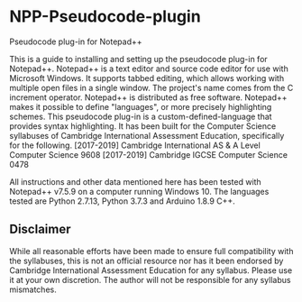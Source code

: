 # NPP-Pseudocode-plugin
Pseudocode plug-in for Notepad++

This is a guide to installing and setting up the pseudocode plug-in for Notepad++.
Notepad++ is a text editor and source code editor for use with Microsoft Windows. It supports tabbed editing, which allows working with multiple open files in a single window. The project's name comes from the C increment operator. Notepad++ is distributed as free software.
Notepad++ makes it possible to define "languages", or more precisely highlighting schemes. This pseudocode plug-in is a custom-defined-language that provides syntax highlighting. It has been built for the Computer Science syllabuses of Cambridge International Assessment Education, specifically for the following.
    [2017-2019] Cambridge International AS & A Level Computer Science 9608
    [2017-2019] Cambridge IGCSE Computer Science 0478

All instructions and other data mentioned here has been tested with Notepad++ v7.5.9 on a computer running Windows 10. The languages tested are Python 2.7.13, Python 3.7.3 and Arduino 1.8.9 C++.

## Disclaimer
While all reasonable efforts have been made to ensure full compatibility with the syllabuses, this is not an official resource nor has it been endorsed by Cambridge International Assessment Education for any syllabus. Please use it at your own discretion. The author will not be responsible for any syllabus mismatches.
